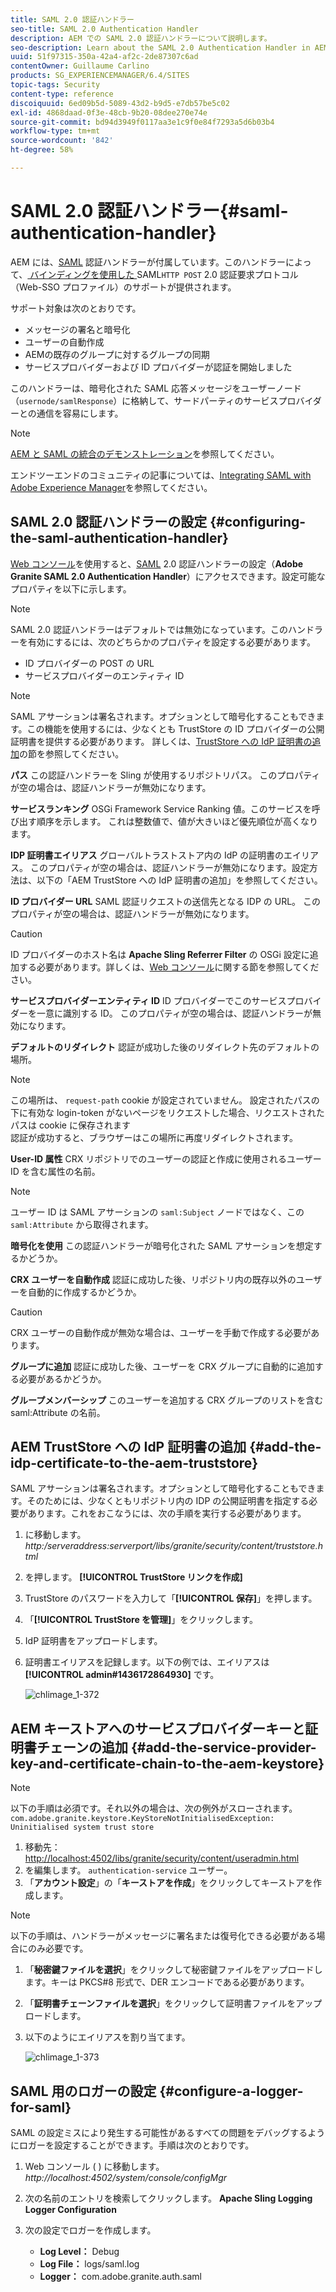 ```yaml
---
title: SAML 2.0 認証ハンドラー
seo-title: SAML 2.0 Authentication Handler
description: AEM での SAML 2.0 認証ハンドラーについて説明します。
seo-description: Learn about the SAML 2.0 Authentication Handler in AEM.
uuid: 51f97315-350a-42a4-af2c-2de87307c6ad
contentOwner: Guillaume Carlino
products: SG_EXPERIENCEMANAGER/6.4/SITES
topic-tags: Security
content-type: reference
discoiquuid: 6ed09b5d-5089-43d2-b9d5-e7db57be5c02
exl-id: 4868daad-0f3e-48cb-9b20-08dee270e74e
source-git-commit: bd94d3949f0117aa3e1c9f0e84f7293a5d6b03b4
workflow-type: tm+mt
source-wordcount: '842'
ht-degree: 58%

---
```


# SAML 2.0 認証ハンドラー{#saml-authentication-handler}

AEM には、[SAML](http://saml.xml.org/saml-specifications) 認証ハンドラーが付属しています。このハンドラーによって、[ バインディングを使用した ](http://saml.xml.org/saml-specifications)SAML`HTTP POST` 2.0 認証要求プロトコル（Web-SSO プロファイル）のサポートが提供されます。

サポート対象は次のとおりです。

* メッセージの署名と暗号化
* ユーザーの自動作成
* AEMの既存のグループに対するグループの同期
* サービスプロバイダーおよび ID プロバイダーが認証を開始しました

このハンドラーは、暗号化された SAML 応答メッセージをユーザーノード（`usernode/samlResponse`）に格納して、サードパーティのサービスプロバイダーとの通信を容易にします。

>[!NOTE]
>
>[AEM と SAML の統合のデモンストレーション](https://helpx.adobe.com/experience-manager/kb/simple-saml-demo.html)を参照してください。
>
>エンドツーエンドのコミュニティの記事については、[Integrating SAML with Adobe Experience Manager](https://helpx.adobe.com/jp/experience-manager/using/aem63_saml.html)を参照してください。

## SAML 2.0 認証ハンドラーの設定 {#configuring-the-saml-authentication-handler}

[Web コンソール](/help/sites-deploying/configuring-osgi.md)を使用すると、[SAML](http://saml.xml.org/saml-specifications) 2.0 認証ハンドラーの設定（**Adobe Granite SAML 2.0 Authentication Handler**）にアクセスできます。設定可能なプロパティを以下に示します。

>[!NOTE]
>
>SAML 2.0 認証ハンドラーはデフォルトでは無効になっています。このハンドラーを有効にするには、次のどちらかのプロパティを設定する必要があります。
>
>* ID プロバイダーの POST の URL
>* サービスプロバイダーのエンティティ ID

>


>[!NOTE]
>
>SAML アサーションは署名されます。オプションとして暗号化することもできます。この機能を使用するには、少なくとも TrustStore の ID プロバイダーの公開証明書を提供する必要があります。 詳しくは、[TrustStore への IdP 証明書の追加](/help/sites-administering/saml-2-0-authenticationhandler.md#add-the-idp-certificate-to-the-aem-truststore)の節を参照してください。

**パス** この認証ハンドラーを Sling が使用するリポジトリパス。 このプロパティが空の場合は、認証ハンドラーが無効になります。

**サービスランキング** OSGi Framework Service Ranking 値。このサービスを呼び出す順序を示します。 これは整数値で、値が大きいほど優先順位が高くなります。

**IDP 証明書エイリアス** グローバルトラストストア内の IdP の証明書のエイリアス。 このプロパティが空の場合は、認証ハンドラーが無効になります。設定方法は、以下の「AEM TrustStore への IdP 証明書の追加」を参照してください。

**ID プロバイダー URL** SAML 認証リクエストの送信先となる IDP の URL。 このプロパティが空の場合は、認証ハンドラーが無効になります。

>[!CAUTION]
>
>ID プロバイダーのホスト名は **Apache Sling Referrer Filter** の OSGi 設定に追加する必要があります。詳しくは、[Web コンソール](/help/sites-deploying/configuring-osgi.md)に関する節を参照してください。

**サービスプロバイダーエンティティ ID** ID プロバイダーでこのサービスプロバイダーを一意に識別する ID。 このプロパティが空の場合は、認証ハンドラーが無効になります。

**デフォルトのリダイレクト** 認証が成功した後のリダイレクト先のデフォルトの場所。

>[!NOTE]
>
>この場所は、 `request-path` cookie が設定されていません。 設定されたパスの下に有効な login-token がないページをリクエストした場合、リクエストされたパスは cookie に保存されます\
>認証が成功すると、ブラウザーはこの場所に再度リダイレクトされます。

**User-ID 属性** CRX リポジトリでのユーザーの認証と作成に使用されるユーザー ID を含む属性の名前。

>[!NOTE]
>
>ユーザー ID は SAML アサーションの `saml:Subject` ノードではなく、この `saml:Attribute` から取得されます。

**暗号化を使用** この認証ハンドラーが暗号化された SAML アサーションを想定するかどうか。

**CRX ユーザーを自動作成** 認証に成功した後、リポジトリ内の既存以外のユーザーを自動的に作成するかどうか。

>[!CAUTION]
>
>CRX ユーザーの自動作成が無効な場合は、ユーザーを手動で作成する必要があります。

**グループに追加** 認証に成功した後、ユーザーを CRX グループに自動的に追加する必要があるかどうか。

**グループメンバーシップ** このユーザーを追加する CRX グループのリストを含む saml:Attribute の名前。

## AEM TrustStore への IdP 証明書の追加 {#add-the-idp-certificate-to-the-aem-truststore}

SAML アサーションは署名されます。オプションとして暗号化することもできます。そのためには、少なくともリポジトリ内の IDP の公開証明書を指定する必要があります。これをおこなうには、次の手順を実行する必要があります。

1. に移動します。 *http:/serveraddress:serverport/libs/granite/security/content/truststore.html*
1. を押します。 **[!UICONTROL TrustStore リンクを作成]**
1. TrustStore のパスワードを入力して「**[!UICONTROL 保存]**」を押します。
1. 「**[!UICONTROL TrustStore を管理]**」をクリックします。
1. IdP 証明書をアップロードします。
1. 証明書エイリアスを記録します。以下の例では、エイリアスは **[!UICONTROL admin#1436172864930]** です。

   ![chlimage_1-372](assets/chlimage_1-372.png)

## AEM キーストアへのサービスプロバイダーキーと証明書チェーンの追加 {#add-the-service-provider-key-and-certificate-chain-to-the-aem-keystore}

>[!NOTE]
>
>以下の手順は必須です。それ以外の場合は、次の例外がスローされます。 `com.adobe.granite.keystore.KeyStoreNotInitialisedException: Uninitialised system trust store`

1. 移動先： [http://localhost:4502/libs/granite/security/content/useradmin.html](http://localhost:4502/libs/granite/security/content/useradmin.html)
1. を編集します。 `authentication-service` ユーザー。
1. 「**アカウント設定**」の「**キーストアを作成**」をクリックしてキーストアを作成します。

>[!NOTE]
>
>以下の手順は、ハンドラーがメッセージに署名または復号化できる必要がある場合にのみ必要です。

1. 「**秘密鍵ファイルを選択**」をクリックして秘密鍵ファイルをアップロードします。キーは PKCS#8 形式で、DER エンコードである必要があります。
1. 「**証明書チェーンファイルを選択**」をクリックして証明書ファイルをアップロードします。
1. 以下のようにエイリアスを割り当てます。

   ![chlimage_1-373](assets/chlimage_1-373.png)

## SAML 用のロガーの設定 {#configure-a-logger-for-saml}

SAML の設定ミスにより発生する可能性があるすべての問題をデバッグするようにロガーを設定することができます。手順は次のとおりです。

1. Web コンソール ( ) に移動します。 *http://localhost:4502/system/console/configMgr*
1. 次の名前のエントリを検索してクリックします。 **Apache Sling Logging Logger Configuration**
1. 次の設定でロガーを作成します。

   * **Log Level：** Debug
   * **Log File：** logs/saml.log
   * **Logger：** com.adobe.granite.auth.saml

